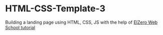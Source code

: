 # HTML-CSS-Template-3
Building a landing page using HTML, CSS, JS with the help of [ElZero Web School tutorial](https://www.youtube.com/playlist?list=PLDoPjvoNmBAxuCSp2_-9LurPqRVwketnc)
